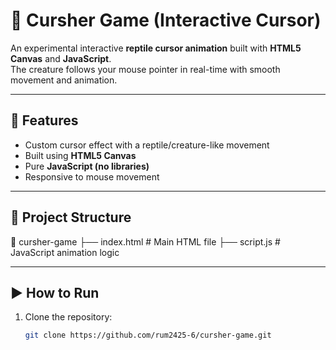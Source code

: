 # 🦎 Cursher Game (Interactive Cursor)

An experimental interactive **reptile cursor animation** built with **HTML5 Canvas** and **JavaScript**.  
The creature follows your mouse pointer in real-time with smooth movement and animation.  

---

## 🚀 Features
- Custom cursor effect with a reptile/creature-like movement  
- Built using **HTML5 Canvas**  
- Pure **JavaScript (no libraries)**  
- Responsive to mouse movement  

---

## 📂 Project Structure
📁 cursher-game
├── index.html # Main HTML file
├── script.js # JavaScript animation logic

---

## ▶️ How to Run
1. Clone the repository:
   ```bash
   git clone https://github.com/rum2425-6/cursher-game.git
